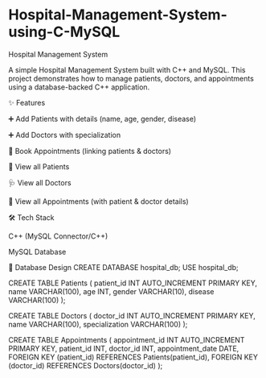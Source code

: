 # Hospital-Management-System-using-C-MySQL
Hospital Management System

A simple Hospital Management System built with C++ and MySQL.
This project demonstrates how to manage patients, doctors, and appointments using a database-backed C++ application.

✨ Features

➕ Add Patients with details (name, age, gender, disease)

➕ Add Doctors with specialization

📅 Book Appointments (linking patients & doctors)

👥 View all Patients

🩺 View all Doctors

📖 View all Appointments (with patient & doctor details)

🛠️ Tech Stack

C++ (MySQL Connector/C++)

MySQL Database

📂 Database Design
CREATE DATABASE hospital_db;
USE hospital_db;

CREATE TABLE Patients (
    patient_id INT AUTO_INCREMENT PRIMARY KEY,
    name VARCHAR(100),
    age INT,
    gender VARCHAR(10),
    disease VARCHAR(100)
);

CREATE TABLE Doctors (
    doctor_id INT AUTO_INCREMENT PRIMARY KEY,
    name VARCHAR(100),
    specialization VARCHAR(100)
);

CREATE TABLE Appointments (
    appointment_id INT AUTO_INCREMENT PRIMARY KEY,
    patient_id INT,
    doctor_id INT,
    appointment_date DATE,
    FOREIGN KEY (patient_id) REFERENCES Patients(patient_id),
    FOREIGN KEY (doctor_id) REFERENCES Doctors(doctor_id)
);

